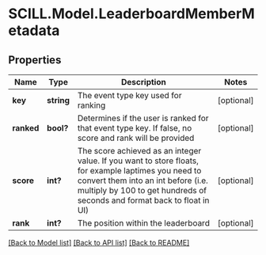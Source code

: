# SCILL.Model.LeaderboardMemberMetadata
## Properties

Name | Type | Description | Notes
------------ | ------------- | ------------- | -------------
**key** | **string** | The event type key used for ranking | [optional] 
**ranked** | **bool?** | Determines if the user is ranked for that event type key. If false, no score and rank will be provided | [optional] 
**score** | **int?** | The score achieved as an integer value. If you want to store floats, for example laptimes you need to convert them into an int before (i.e. multiply by 100 to get hundreds of seconds and format back to float in UI) | [optional] 
**rank** | **int?** | The position within the leaderboard | [optional] 

[[Back to Model list]](../README.md#documentation-for-models) [[Back to API list]](../README.md#documentation-for-api-endpoints) [[Back to README]](../README.md)


